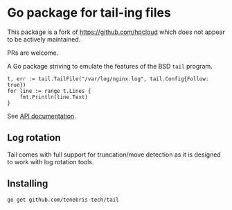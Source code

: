 # Go package for tail-ing files

This package is a fork of https://github.com/hpcloud which does not appear to be actively maintained.

PRs are welcome.

A Go package striving to emulate the features of the BSD `tail` program.

```
t, err := tail.TailFile("/var/log/nginx.log", tail.Config{Follow: true})
for line := range t.Lines {
    fmt.Println(line.Text)
}
```

See [API documentation](http://godoc.org/github.com/tenebris-tech/tail).

## Log rotation

Tail comes with full support for truncation/move detection as it is
designed to work with log rotation tools.

## Installing

    go get github.com/tenebris-tech/tail
